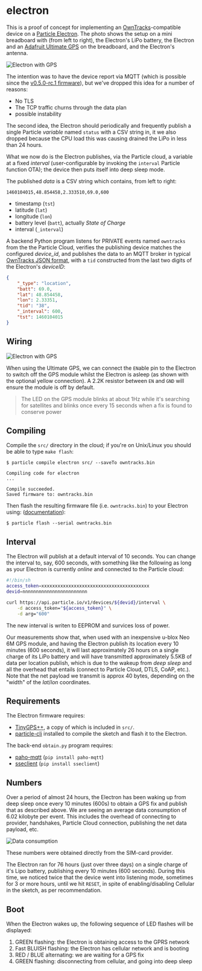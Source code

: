 # electron

This is a proof of concept for implementing an [OwnTracks]-compatible device on a [Particle Electron](https://docs.particle.io/datasheets/electron-datasheet/). The photo shows the setup on a mini breadboard with (from left to right), the Electron's LiPo battery, the Electron and an [Adafruit Ultimate GPS](https://www.adafruit.com/products/746) on the breadboard, and the Electron's antenna.

![Electron with GPS](assets/electron.jpg)

The intention was to have the device report via MQTT (which is possible since the [v0.5.0-rc.1 firmware](https://github.com/spark/firmware/releases)), but we've dropped this idea for a number of reasons:

* No TLS
* The TCP traffic churns through the data plan
* possible instability

The second idea, the Electron should periodically and frequently publish a single Particle _variable_ named `status` with a CSV string in, it we also dropped because the CPU load this was causing drained the LiPo in less than 24 hours.

What we now do is the Electron publishes, via the Particle cloud, a variable at a fixed _interval_ (user-configurable by invoking the `interval` Particle function OTA); the device then puts itself into deep sleep mode.

The published _data_ is a CSV string which contains, from left to right:

```
1460104015,48.854458,2.333510,69.0,600
```

* timestamp (`tst`)
* latitude (`lat`)
* longitude (`lon`)
* battery level (`batt`), actually _State of Charge_
* interval (`_interval`)


A backend Python program listens for PRIVATE events named `owntracks` from the the Particle Cloud, verifies the publishing device matches the configured _device_id_, and publishes the data to an MQTT broker in typical [OwnTracks JSON format](http://owntracks.org/booklet/tech/json/), with a `tid` constructed from the last two digits of the Electron's _deviceID_:

```json
{
    "_type": "location",
    "batt": 69.0,
    "lat": 48.854458,
    "lon": 2.33351,
    "tid": "38",
    "_interval": 600,
    "tst": 1460104015
}
```

## Wiring

![Electron with GPS](assets/electron-gps_bb.png)

When using the Ultimate GPS, we can connect the `EN`able pin to the Electron to switch off the GPS module whilst the Electron is asleep (as shown with the optional yellow connection). A 2.2K resistor between `EN` and `GND` will ensure the module is off by default.

> The LED on the GPS module blinks at about 1Hz while it's searching for satellites and blinks once every 15 seconds when a fix is found to conserve power


## Compiling

Compile the `src/` directory in the cloud; if you're on Unix/Linux you should be able to type `make flash`:

```
$ particle compile electron src/ --saveTo owntracks.bin

Compiling code for electron
...

Compile succeeded.
Saved firmware to: owntracks.bin
```

Then flash the resulting firmware file (i.e. `owntracks.bin`) to your Electron using: ([documentation](https://docs.particle.io/guide/tools-and-features/cli/core/#flashing-over-serial-for-the-electron)):

```
$ particle flash --serial owntracks.bin
```

## Interval

The Electron will publish at a default interval of 10 seconds. You can change the interval to, say, 600 seconds, with something like the following as long as your Electron is currently _online_ and connected to the Particle cloud:

```bash
#!/bin/sh
access_token=xxxxxxxxxxxxxxxxxxxxxxxxxxxxxxxxxxxxxxxx
devid=nnnnnnnnnnnnnnnnnnnnnnnn

curl https://api.particle.io/v1/devices/${devid}/interval \
	-d access_token="${access_token}" \
	-d arg="600"
```

The new interval is writen to EEPROM and survices loss of power.

Our measurements show that, when used with an inexpensive u-blox Neo 6M GPS module, and having the Electron publish its location every 10 minutes (600 seconds), it will last approximately 26 hours on a single charge of its LiPo battery and will have transmitted approximately 5.5KB of data per location publish, which is due to the wakeup from _deep sleep_ and all the overhead that entails (connect to Particle Cloud, DTLS, CoAP, etc.). Note that the net payload we transmit is approx 40 bytes, depending on the "width" of the _lat_/_lon_ coordinates.


## Requirements

The Electron firmware requires:

* [TinyGPS++](https://github.com/codegardenllc/tiny_gps_plus), a copy of which is included in `src/`.
* [particle-cli](https://github.com/spark/particle-cli) installed to compile the sketch and flash it to the Electron.

The back-end `obtain.py` program requires:

* [paho-mqtt](https://pypi.python.org/pypi/paho-mqtt/) (`pip install paho-mqtt`)
* [sseclient](https://pypi.python.org/pypi/sseclient/) (`pip install sseclient`)

## Numbers

Over a period of almost 24 hours, the Electron has been waking up from deep sleep once every 10 minutes (600s) to obtain a GPS fix and publish that as described above. We are seeing an average data consumption of 6.02 kilobyte per event. This includes the overhead of connecting to provider, handshakes, Particle Cloud connection, publishing the net data payload, etc.

![Data consumption](assets/jmbp-2667.png)

These numbers were obtained directly from the SIM-card provider.

The Electron ran for 76 hours (just over three days) on a single charge of it's Lipo battery, publishing every 10 minutes (600 seconds). During this time, we noticed twice that the device went into listening mode, sometimes for 3 or more hours, until we hit `RESET`, in spite of enabling/disabling Cellular in the sketch, as per recommendation.

## Boot

When the Electron wakes up, the following sequence of LED flashes will be displayed:

1. GREEN flashing: the Electron is obtaining access to the GPRS network
2. Fast BLUISH flashing: the Electron has cellular network and is booting
3. RED / BLUE alternating: we are waiting for a GPS fix
4. GREEN flashing: disconnecting from cellular, and going into deep sleep

  [OwnTracks]: http://owntracks.org
